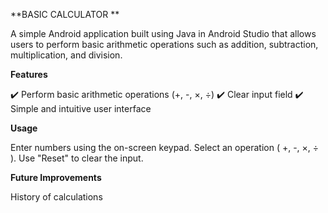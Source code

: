 **BASIC CALCULATOR **

A simple Android application built using Java in Android Studio that allows users to perform basic arithmetic operations such as addition, subtraction, multiplication, and division.

**Features**

✔️ Perform basic arithmetic operations (+, -, ×, ÷)
✔️ Clear input field
✔️ Simple and intuitive user interface

**Usage**

Enter numbers using the on-screen keypad.
Select an operation ( +, -, ×, ÷ ).
Use "Reset" to clear the input.

**Future Improvements**

History of calculations

